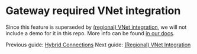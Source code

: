 # Gateway required VNet integration

Since this feature is superseded by [(regional) VNet integration](07_RegionalVNetintegration.md), we will not include a demo for it in this repo. More info can be found [in our docs](https://docs.microsoft.com/azure/app-service/overview-vnet-integration#gateway-required-virtual-network-integration).

Previous guide: [Hybrid Connections](05_Hybirdconnections.md)
Next guide: [(Regional) VNet Integration](07_RegionalVNetintegration.md)